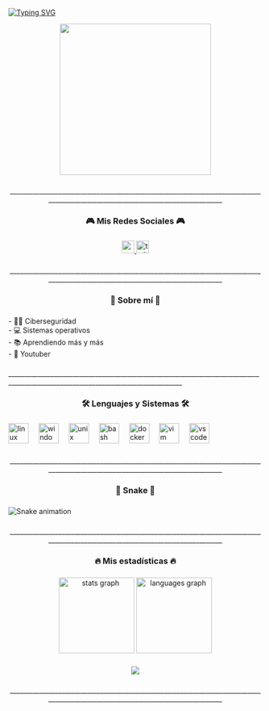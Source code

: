 [![Typing SVG](https://readme-typing-svg.herokuapp.com?font=Fira+Code&pause=1000&color=02F76D&width=435&lines=%F0%9F%92%BB+WELCOME+TO+AUSSTERBEN+%F0%9F%92%BB;%F0%9F%92%96+LINUX+LOVER+%F0%9F%92%96;%F0%9F%92%96+CIBERSEGURITY+LOVER+%F0%9F%92%96)](https://git.io/typing-svg)

<div align="center">
  <img height="300" src="https://media.discordapp.net/attachments/898858401092759552/1316550041686773781/ArciSEC_1.png?ex=675b7446&is=675a22c6&hm=2b065569ca8b6188e746453d84ca81343f19e224bbe5139bad469453e7ae43f4&="  />
</div>

###

<p align="center">____________________________________________________________________________________________________________________________________</p>

###

<h3 align="center">🎮 Mis Redes Sociales 🎮</h3>

###

<div align="center">
  <a href="https://www.youtube.com/@ArciSec" target="_blank">
    <img src="https://img.shields.io/static/v1?message=Youtube&logo=youtube&label=&color=FF0000&logoColor=white&labelColor=&style=for-the-badge" height="25" alt="youtube logo"  />
  </a>
  <a href="https://x.com/__owned_" target="_blank">
    <img src="https://img.shields.io/static/v1?message=Twitter&logo=twitter&label=&color=1DA1F2&logoColor=white&labelColor=&style=for-the-badge" height="25" alt="twitter logo"  />
  </a>
</div>

###

<p align="center">____________________________________________________________________________________________________________________________________</p>

###

<h3 align="center">🌹 Sobre mí 🌹</h3>

###

<p align="left">- 👩‍💻 Ciberseguridad<br>- 💻 Sistemas operativos<br>- 📚 Aprendiendo más y más<br>- 🔴 Youtuber</p>

###

<p align="left">____________________________________________________________________________________________________________________________________</p>

###

<h3 align="center">🛠 Lenguajes y Sistemas 🛠</h3>

###

<div align="left">
  <img src="https://cdn.jsdelivr.net/gh/devicons/devicon/icons/linux/linux-original.svg" height="40" alt="linux logo"  />
  <img width="12" />
  <img src="https://cdn.jsdelivr.net/gh/devicons/devicon/icons/windows8/windows8-original.svg" height="40" alt="windows8 logo"  />
  <img width="12" />
  <img src="https://cdn.jsdelivr.net/gh/devicons/devicon/icons/unix/unix-original.svg" height="40" alt="unix logo"  />
  <img width="12" />
  <img src="https://cdn.jsdelivr.net/gh/devicons/devicon/icons/bash/bash-original.svg" height="40" alt="bash logo"  />
  <img width="12" />
  <img src="https://cdn.jsdelivr.net/gh/devicons/devicon/icons/docker/docker-plain-wordmark.svg" height="40" alt="docker logo"  />
  <img width="12" />
  <img src="https://cdn.jsdelivr.net/gh/devicons/devicon/icons/vim/vim-original.svg" height="40" alt="vim logo"  />
  <img width="12" />
  <img src="https://cdn.jsdelivr.net/gh/devicons/devicon/icons/vscode/vscode-original.svg" height="40" alt="vscode logo"  />
</div>

###

<p align="center">____________________________________________________________________________________________________________________________________</p>

###

<h3 align="center">🐍 Snake 🐍</h3>

###

<img src="https://raw.githubusercontent.com/Aussterben/Aussterben/output/snake.svg" alt="Snake animation" />

###

<p align="center">____________________________________________________________________________________________________________________________________</p>

###

<h3 align="center">🔥 Mis estadísticas 🔥</h3>

###

<div align="center">
  <img src="https://github-readme-stats.vercel.app/api?username=Aussterben&hide_title=false&hide_rank=false&show_icons=true&include_all_commits=true&count_private=true&disable_animations=false&theme=dracula&locale=en&hide_border=false&order=1" height="150" alt="stats graph"  />
  <img src="https://github-readme-stats.vercel.app/api/top-langs?username=Aussterben&locale=en&hide_title=false&layout=compact&card_width=320&langs_count=5&theme=dracula&hide_border=false&order=2" height="150" alt="languages graph"  />
</div>

###

<div align="center">
  <img src="https://profile-counter.glitch.me/Aussterben/count.svg?"  />
</div>

###

<p align="center">____________________________________________________________________________________________________________________________________</p>

###
